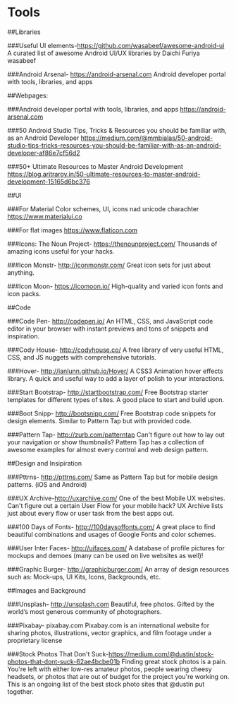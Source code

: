 # Tools

##Libraries 

###Useful UI elements-https://github.com/wasabeef/awesome-android-ui
A curated list of awesome Android UI/UX libraries by Daichi Furiya wasabeef

###Android Arsenal- https://android-arsenal.com
Android developer portal with tools, libraries, and apps



##Webpages:

###Android developer portal with tools, libraries, and apps
https://android-arsenal.com

###50 Android Studio Tips, Tricks & Resources you should be familiar with, as an Android Developer
https://medium.com/@mmbialas/50-android-studio-tips-tricks-resources-you-should-be-familiar-with-as-an-android-developer-af86e7cf56d2

###50+ Ultimate Resources to Master Android Development
https://blog.aritraroy.in/50-ultimate-resources-to-master-android-development-15165d6bc376


##UI

###For Material Color schemes, UI, icons nad unicode charachter
https://www.materialui.co

###For flat images
https://www.flaticon.com

###Icons:
The Noun Project- https://thenounproject.com/
Thousands of amazing icons useful for your hacks.

###Icon Monstr- http://iconmonstr.com/
Great icon sets for just about anything.

###Icon Moon- https://icomoon.io/
High-quality and varied icon fonts and icon packs.


##Code

###Code Pen- http://codepen.io/
An HTML, CSS, and JavaScript code editor in your browser with instant previews and tons of snippets and inspiration.

###Cody House- http://codyhouse.co/
A free library of very useful HTML, CSS, and JS nuggets with comprehensive tutorials.

###Hover- http://ianlunn.github.io/Hover/
A CSS3 Animation hover effects library. A quick and useful way to add a layer of polish to your interactions.

###Start Bootstrap- http://startbootstrap.com/
Free Bootstrap starter templates for different types of sites. A good place to start and build upon.

###Boot Snipp- http://bootsnipp.com/
Free Bootstrap code snippets for design elements. Similar to Pattern Tap but with provided code.

###Pattern Tap- http://zurb.com/patterntap
Can't figure out how to lay out your navigation or show thumbnails? Pattern Tap has a collection of awesome examples for almost every control and web design pattern.


##Design and Insipiration

###Pttrns- http://pttrns.com/
Same as Pattern Tap but for mobile design patterns. (iOS and Android)

###UX Archive-http://uxarchive.com/
One of the best Mobile UX websites. Can't figure out a certain User Flow for your mobile hack? UX Archive lists just about every flow or user task from the best apps out.

###100 Days of Fonts- http://100daysoffonts.com/
A great place to find beautiful combinations and usages of Google Fonts and color schemes.

###User Inter Faces- http://uifaces.com/
A database of profile pictures for mockups and demoes (many can be used on live websites as well)!

###Graphic Burger- http://graphicburger.com/
An array of design resources such as: Mock-ups, UI Kits, Icons, Backgrounds, etc.


##Images and Background

###Unsplash- http://unsplash.com
Beautiful, free photos.
Gifted by the world’s most generous community of photographers. 

###Pixabay- pixabay.com
Pixabay.com is an international website for sharing photos, illustrations, vector graphics, and film footage under a proprietary license

###Stock Photos That Don't Suck-https://medium.com/@dustin/stock-photos-that-dont-suck-62ae4bcbe01b
Finding great stock photos is a pain. You're left with either low-res amateur photos, people wearing cheesy headsets, or photos that are out of budget for the project you're working on. This is an ongoing list of the best stock photo sites that @dustin put together.


